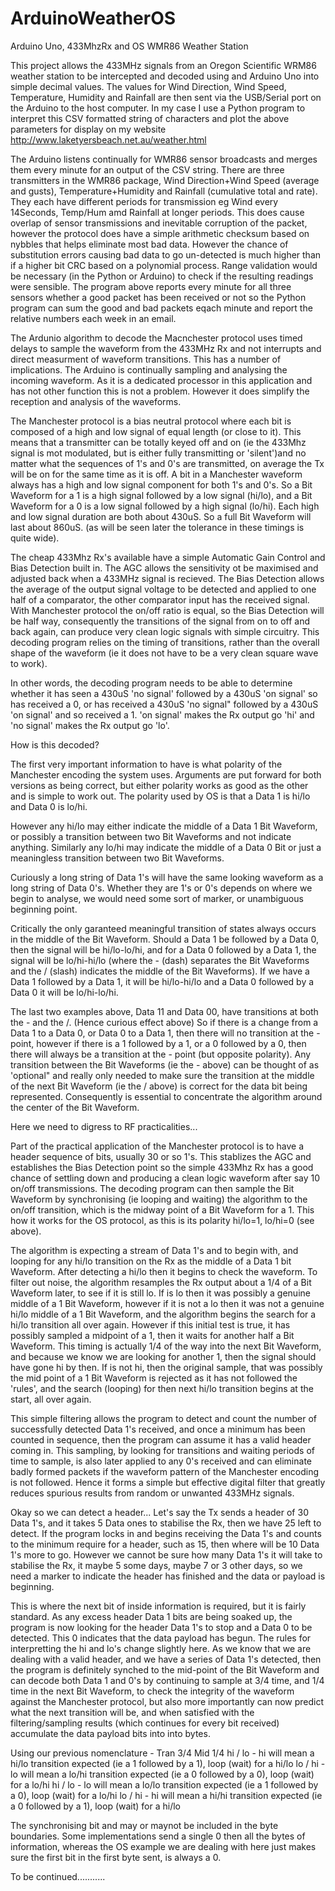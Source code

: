 ArduinoWeatherOS
================

Arduino Uno, 433MhzRx and OS WMR86 Weather Station

This project allows the 433MHz signals from an Oregon Scientific WRM86 weather station to be intercepted and decoded using and Arduino Uno into simple decimal values. The values for Wind Direction, Wind Speed, Temperature, Humidity and Rainfall are then sent via the USB/Serial port on the Arduino to the host computer.  In my case I use a Python program to interpret this CSV formatted string of characters and plot the above parameters for display on my website http://www.laketyersbeach.net.au/weather.html

The Arduino listens continually for WMR86 sensor broadcasts and merges them every minute for an output of the CSV string.  There are three transmitters in the WMR86 package, Wind Direction+Wind Speed (average and gusts), Temperature+Humidity and Rainfall (cumulative total and rate).  They each have different periods for transmission eg Wind every 14Seconds, Temp/Hum amd Rainfall at longer periods.  This does cause overlap of sensor transmissions and inevitable corruption of the packet, however the protocol does have a simple arithmetic checksum based on nybbles that helps eliminate most bad data.  However the chance of substitution errors causing bad data to go un-detected is much higher than if a higher bit CRC based on a polynomial process.  Range validation would be necessary (in the Python or Arduino) to check if the resulting readings were sensible.  The program above reports every minute for all three sensors whether a good packet has been received or not so the Python program can sum the good and bad packets eqach minute and report the relative numbers each week in an email.

The Ardunio algorithm to decode the Macnchester protocol uses timed delays to sample the waveform from the 433MHz Rx and not interrupts and direct measurment of waveform transitions.  This has a number of implications.  The Arduino is continually sampling and analysing the incoming waveform.  As it is a dedicated processor in this application and has not other function this is not a problem. However it does simplify the reception and analysis of the waveforms.

The Manchester protocol is a bias neutral protocol where each bit is composed of a high and low signal of equal length (or close to it).  This means that a transmitter can be totally keyed off and on (ie the 433Mhz signal is mot modulated, but is either fully transmitting or 'silent')and no matter what the sequences of 1's and 0's are transmitted, on average the Tx will be on for the same time as it is off.  A bit in a Manchester waveform always has a high and low signal component for both 1's and 0's.  So a Bit Waveform for a 1 is a high signal followed by a low signal (hi/lo), and a Bit Waveform for a 0 is a low signal followed by a high signal (lo/hi). Each high and low signal duration are both about 430uS.  So a full Bit Waveform will last about 860uS. (as will be seen later the tolerance in these timings is quite wide).

The cheap 433Mhz Rx's available have a simple Automatic Gain Control and Bias Detection built in. The AGC allows the sensitivity ot be maximised and adjusted back when a 433MHz signal is recieved.  The Bias Detection allows the average of the output signal voltage to be detected and applied to one half of a comparator, the other comparator input has the received signal.  With Manchester protocol the on/off ratio is equal, so the Bias Detection will be half way, consequently the transitions of the signal from on to off and back again, can produce very clean logic signals with simple circuitry. This decoding program relies on the timing of transitions, rather than the overall shape of the waveform (ie it does not have to be a very clean square wave to work).

In other words, the decoding program needs to be able to determine whether it has seen a 430uS 'no signal' followed by a 430uS 'on signal' so has received a 0, or has received a 430uS 'no signal" followed by a 430uS 'on signal' and so received a 1. 'on signal' makes the Rx output go 'hi' and 'no signal' makes the Rx output go 'lo'.

How is this decoded?

The first very important information to have is what polarity of the Manchester encoding the system uses.  Arguments are put forward for both versions as being correct, but either polarity works as good as the other and is simple to work out.  The polarity used by OS is that a Data 1 is hi/lo and Data 0 is lo/hi.

However any hi/lo may either indicate the middle of a Data 1 Bit Waveform, or possibly a transition between two Bit Waveforms and not indicate anything. Similarly any lo/hi may indicate the middle of a Data 0 Bit or just a meaningless transition between two Bit Waveforms.

Curiously a long string of Data 1's will have the same looking waveform as a long string of Data 0's.  Whether they are 1's or 0's depends on where we begin to analyse, we would need some sort of marker, or unambiguous beginning point.

Critically the only garanteed meaningful transition of states always occurs in the middle of the Bit Waveform.  Should a Data 1 be followed by a Data 0, then the signal will be hi/lo-lo/hi, and for a Data 0 followed by a Data 1, the signal will be lo/hi-hi/lo (where the - (dash) separates the Bit Waveforms and the / (slash) indicates the middle of the Bit Waveforms).  If we have a Data 1 followed by a Data 1, it will be hi/lo-hi/lo and a Data 0 followed by a Data 0 it will be lo/hi-lo/hi.

The last two examples above, Data 11 and  Data 00, have transitions at both the - and the /. (Hence curious effect above) So if there is a change from a Data 1 to a Data 0, or Data 0 to a Data 1, then there will no transition at the - point, however if there is a 1 followed by a 1, or a 0 followed by a 0, then there will always be a transition at the - point (but opposite polarity). Any transition between the Bit Waveforms (ie the - above) can be thought of as 'optional" and really only needed to make sure the transition at the middle of the next Bit Waveform (ie the / above) is correct for the data bit being represented.  Consequently is essential to concentrate the algorithm around the center of the Bit Waveform.

Here we need to digress to RF practicalities... 

Part of the practical application of the Manchester protocol is to have a header sequence of bits, usually 30 or so 1's.  This stablizes the AGC and establishes the Bias Detection point so the simple 433Mhz Rx has a good chance of settling down and producing a clean logic waveform after say 10 on/off transmissions.  The decoding program can then sample the Bit Waveform by synchronising (ie looping and waiting) the algorithm to the on/off transition, which is the midway point of a Bit Waveform for a 1.  This how it works for the OS protocol, as this is its polarity hi/lo=1, lo/hi=0 (see above).

The algorithm is expecting a stream of Data 1's and to begin with, and looping for any hi/lo transition on the Rx as the middle of a Data 1 bit Waveform.  After detecting a hi/lo then it begins to check the waveform. To filter out noise, the algorithm resamples the Rx output about a 1/4 of a Bit Waveform later, to see if it is still lo.  If is lo then it was possibly a genuine middle of a 1 Bit Waveform, however if it is not a lo then it was not a genuine hi/lo middle of a 1 Bit Waveform, and the algorithm begins the search for a hi/lo transition all over again.  However if this initial test is true, it has possibly sampled a midpoint of a 1, then it waits for another half a Bit Waveform.  This timing is actually 1/4 of the way into the next Bit Waveform, and because we know we are looking for another 1, then the signal should have gone hi by then. If is not hi, then the original sample, that was possibly the mid point of a 1 Bit Waveform is rejected as it has not followed the 'rules', and the search (looping) for then next hi/lo transition begins at the start, all over again.

This simple filtering allows the program to detect and count the number of successfully detected Data 1's received, and once a minimum has been counted in sequence, then the program can assume it has a valid header coming in. This sampling, by looking for transitions and waiting periods of time to sample, is also later applied to any 0's received and can eliminate badly formed packets if the waveform pattern of the Manchester encoding is not followed.  Hence it forms a simple but effective digital filter that greatly reduces spurious results from random or unwanted 433MHz signals. 

Okay so we can detect a header... Let's say the Tx sends a header of 30 Data 1's, and it takes 5 Data ones to stabilise the Rx, then we have 25 left to detect.  If the program locks in and begins receiving the Data 1's and counts to the minimum require for a header, such as 15, then where will be 10 Data 1's more to go.  However we cannot be sure how many Data 1's it will take to stabilise the Rx, it maybe 5 some days, maybe 7 or 3 other days, so we need a marker to indicate the header has finished and the data or payload is beginning.

This is where the next bit of inside information is required, but it is fairly standard.  As any excess header Data 1 bits are being soaked up, the program is now looking for the header Data 1's to stop and a Data 0 to be detected. This 0 indicates that the data payload has begun.  The rules for interpretting the hi and lo's change slightly here.  As we know that we are dealing with a valid header, and we have a series of Data 1's detected, then the program is definitely synched to the mid-point of the Bit Waveform and can decode both Data 1 and 0's by continuing to sample at 3/4 time, and 1/4 time in the next Bit Waveform, to check the integrity of the waveform against the Manchester protocol, but also more importantly can now predict what the next transition will be, and when satisfied with the filtering/sampling results (which continues for every bit received) accumulate the data payload bits into into bytes.


Using our previous nomenclature -
     Tran  3/4  Mid   1/4
hi   /     lo   -     hi    will mean a hi/lo transition expected (ie a 1 followed by a 1), loop (wait) for a hi/lo
lo   /     hi   -     lo    will mean a lo/hi transition expected (ie a 0 followed by a 0), loop (wait) for a lo/hi
hi   /     lo   -     lo    will mean a lo/lo transition expected (ie a 1 followed by a 0), loop (wait) for a lo/hi
lo   /     hi   -     hi    will mean a hi/hi transition expected (ie a 0 followed by a 1), loop (wait) for a hi/lo


The synchronising bit and may or maynot be included in the byte boundaries.  Some implementations send a single 0 then all the bytes of information, whereas the OS example we are dealing with here just makes sure the first bit in the first byte sent, is always a 0.

To be continued...........
